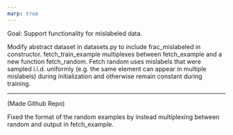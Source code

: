 ```yaml
---
marp: true
---
```


Goal: Support functionality for mislabeled data.

Modify abstract dataset in datasets.py to include frac_mislabeled in constructor. fetch_train_example multiplexes between fetch_example and a new function fetch_random. Fetch random uses mislabels that were sampled i.i.d. uniformly (e.g. the same element can appear in multiple mislabels) during initialization and otherwise remain constant during training.

---

(Made Github Repo)

Fixed the format of the random examples by instead multiplexing between random and output in fetch_example.